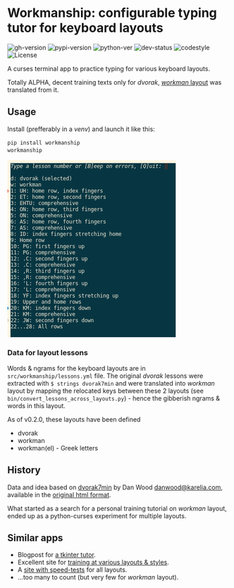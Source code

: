 # Workmanship: configurable typing tutor for keyboard layouts

![gh-version](https://img.shields.io/github/v/release/ankostis/workmanship?label=GitHub%20release&include_prereleases&logo=github)
![pypi-version](https://img.shields.io/pypi/v/workmanship?label=PyPi%20release&logo=pypi)
![python-ver](https://img.shields.io/pypi/pyversions/workmanship?label=Python&logo=pypi)
![dev-status](https://img.shields.io/pypi/status/workmanship)
![codestyle](https://img.shields.io/badge/code%20style-black-black)
![License](https://img.shields.io/pypi/l/workmanship)

A curses terminal app to practice typing for various keyboard layouts.

Totally ALPHA, decent training texts only for *dvorak*,
[*workman* layout](https://workmanlayout.org/) was translated from it.

## Usage

Install (prefferably in a *venv*) and launch it like this:

```bash
pip install workmanship
workmanship
```
![main menu](./docs/workmanship-menu.png)

### Data for layout lessons

Words & ngrams for the keyboard layouts are in `src/workmanship/lessons.yml` file.
The original *dvorak* lessons were extracted with `$ strings dvorak7min`
and were translated into *workman* layout by mapping the relocated keys between
these 2 layouts (see `bin/convert_lessons_across_layouts.py`) - hence
the gibberish ngrams & words in this layout.

As of v0.2.0, these layouts have been defined

- dvorak
- workman
- workman(el) - Greek letters
 
## History 

Data and idea based on [dvorak7min](https://github.com/yaychris/dvorak7min)
by Dan Wood <danwood@karelia.com>, available in the [original html format](http://www.karelia.com/abcd/).

What started as a search for a personal training tutorial on *workman* layout,
ended up as a python-curses experiment for multiple layouts.

## Similar apps

- Blogpost for [a tkinter tutor](https://hackernoon.com/make-your-own-typing-tutor-app-using-python-6i19734se).
- Excellent site for [training at various layouts & styles](https://www.keybr.com/).
- A [site with speed-tests](https://thetypingcat.com/typing-speed-test) for all layouts.
- ...too many to count (but very few for *workman* layout).
